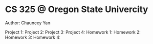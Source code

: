 CS 325 @ Oregon State Univercity
================================
Author: Chauncey Yan

Project 1:
Project 2:
Project 3:
Project 4:
Homework 1:
Homework 2:
Homework 3:
Homework 4:

